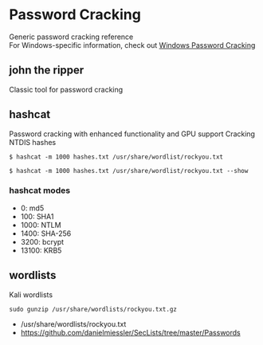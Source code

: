 # Password Cracking
Generic password cracking reference<br>
For Windows-specific information, check out [Windows Password Cracking](https://github.com/toneillcodes/cybersecurity-notes/blob/main/windows/tools/windows-password-cracking.md)
## john the ripper
Classic tool for password cracking
## hashcat
Password cracking with enhanced functionality and GPU support
Cracking NTDIS hashes
```
$ hashcat -m 1000 hashes.txt /usr/share/wordlist/rockyou.txt
```
```
$ hashcat -m 1000 hashes.txt /usr/share/wordlist/rockyou.txt --show
```
### hashcat modes
- 0: md5
- 100: SHA1
- 1000: NTLM
- 1400: SHA-256
- 3200: bcrypt
- 13100: KRB5
## wordlists
Kali wordlists
```
sudo gunzip /usr/share/wordlists/rockyou.txt.gz
```
- /usr/share/wordlists/rockyou.txt
- https://github.com/danielmiessler/SecLists/tree/master/Passwords
